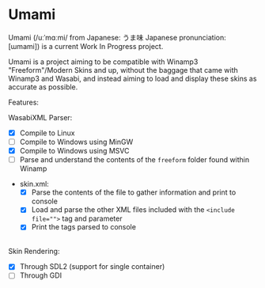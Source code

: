 # Umami

Umami (/uːˈmɑːmi/ from Japanese: うま味 Japanese pronunciation: [ɯmami]) is a current Work In Progress project.

Umami is a project aiming to be compatible with Winamp3 "Freeform"/Modern Skins and up, without the baggage that came with Winamp3 and Wasabi, and instead aiming to load and display these skins as accurate as possible.

Features:

WasabiXML Parser:
- [x] Compile to Linux
- [ ] Compile to Windows using MinGW
- [x] Compile to Windows using MSVC
- [ ] Parse and understand the contents of the ``freeform`` folder found within Winamp
- skin.xml:
  - [x] Parse the contents of the file to gather information and print to console
  - [x] Load and parse the other XML files included with the ``<include file="">`` tag and parameter
  - [x] Print the tags parsed to console

<br>Skin Rendering:
- [x] Through SDL2 (support for single container)
- [ ] Through GDI
